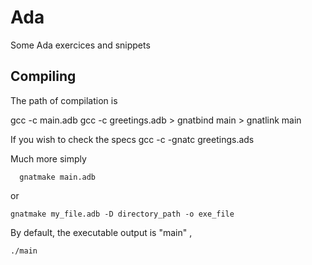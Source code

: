 # Ada
Some Ada exercices and snippets

## Compiling
The path of compilation is

gcc -c main.adb
    gcc -c greetings.adb
    > gnatbind main
    > gnatlink main
  
  If you wish to check the specs
    gcc -c -gnatc greetings.ads
    
  Much more simply
  
      gnatmake main.adb
      
 or
 
    gnatmake my_file.adb -D directory_path -o exe_file
    
By default, the executable output is "main" ,
    
    ./main
    
